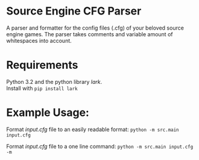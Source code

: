 # Source Engine CFG Parser
A parser and formatter for the config files (.cfg) of your beloved source engine games. The parser takes comments and variable amount of whitespaces into account.

# Requirements
Python 3.2 and the python library *lark*.\
Install with `pip install lark`

# Example Usage:
Format *input.cfg* file to an easily readable format:
`python -m src.main input.cfg`

Format *input.cfg* file to a one line command:
`python -m src.main input.cfg -m`
